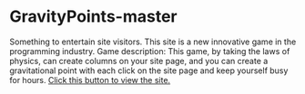 # GravityPoints-master
Something to entertain site visitors. This site is a new innovative game in the programming industry.
Game description: This game, by taking the laws of physics, can create columns on your site page, and you can create a gravitational point with each click on the site page and keep yourself busy for hours.
<a href="https://muhammadpaknahadweb.github.io/GravityPoints-master/">Click this button to view the site.</a>
